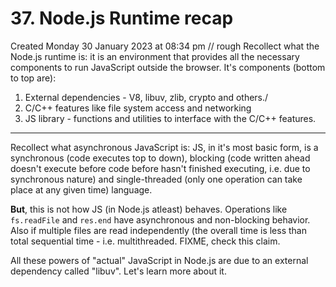 # 37. Node.js Runtime recap
Created Monday 30 January 2023 at 08:34 pm
// rough
Recollect what the Node.js runtime is: it is an environment that provides all the necessary components to run JavaScript outside the browser. It's components (bottom to top are):
1. External dependencies - V8, libuv, zlib, crypto and others./
2. C/C++ features like file system access and networking
3. JS library - functions and utilities to interface with the C/C++ features.
---
Recollect what asynchronous JavaScript is: JS, in it's most basic form, is a synchronous (code executes top to down), blocking (code written ahead doesn't execute before code before hasn't finished executing, i.e. due to synchronous nature) and single-threaded (only one operation can take place at any given time) language. 

**But**, this is not how JS (in Node.js atleast) behaves. Operations like `fs.readFile` and `res.end` have asynchronous and non-blocking behavior. 
Also if multiple files are read independently (the overall time is less than total sequential time - i.e. multithreaded. FIXME, check this claim.

All these powers of "actual" JavaScript in Node.js are due to an external dependency called "libuv". Let's learn more about it.